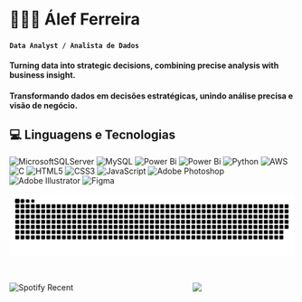 # 👨🏻‍💻 Álef Ferreira

#### **`Data Analyst / Analista de Dados`**

#### Turning data into strategic decisions, combining precise analysis with business insight.
#### Transformando dados em decisões estratégicas, unindo análise precisa e visão de negócio.


## 💻 Linguagens e Tecnologias
![MicrosoftSQLServer](https://img.shields.io/badge/Microsoft%20SQL%20Server-CC2927?style=for-the-badge&logo=microsoft%20sql%20server&logoColor=white)
![MySQL](https://img.shields.io/badge/mysql-4479A1.svg?style=for-the-badge&logo=mysql&logoColor=white)
![Power Bi](https://img.shields.io/badge/power_bi-F2C811?style=for-the-badge&logo=powerbi&logoColor=black)
![Power Bi](https://img.shields.io/badge/tableau-000066?style=for-the-badge&logo=tableau&logoColor=black)
![Python](https://img.shields.io/badge/python-3670A0?style=for-the-badge&logo=python&logoColor=ffdd54)
![AWS](https://img.shields.io/badge/AWS-%23FF9900.svg?style=for-the-badge&logo=amazon-aws&logoColor=white)
![C](https://img.shields.io/badge/c-%2300599C.svg?style=for-the-badge&logo=c&logoColor=white)
![HTML5](https://img.shields.io/badge/html5-%23E34F26.svg?style=for-the-badge&logo=html5&logoColor=white)
![CSS3](https://img.shields.io/badge/css3-%231572B6.svg?style=for-the-badge&logo=css3&logoColor=white)
![JavaScript](https://img.shields.io/badge/javascript-%23323330.svg?style=for-the-badge&logo=javascript&logoColor=%23F7DF1E)
![Adobe Photoshop](https://img.shields.io/badge/adobe%20photoshop-%2331A8FF.svg?style=for-the-badge&logo=adobe%20photoshop&logoColor=white)
![Adobe Illustrator](https://img.shields.io/badge/adobe%20illustrator-%23FF9A00.svg?style=for-the-badge&logo=adobe%20illustrator&logoColor=white)
![Figma](https://img.shields.io/badge/figma-%23F24E1E.svg?style=for-the-badge&logo=figma&logoColor=white)

<picture align="center">
  <source media="(prefers-color-scheme: dark)" srcset="https://raw.githubusercontent.com/mari4souza/mari4souza/output/github-contribution-grid-snake-dark.svg">
  <source media="(prefers-color-scheme: light)" srcset="https://raw.githubusercontent.com/mari4souza/mari4souza/output/github-contribution-grid-snake-dark.svg">
  <img align="center" width=650 alt="github contribution grid snake animation" src="https://raw.githubusercontent.com/mari4souza/mari4souza/output/github-contribution-grid-snake.svg">
</picture>

</br>
</br>
</br>

![Spotify Recent](https://spotify-recently-played-readme.vercel.app/api?user=pers3uz&count=3&unique=true&width=650&align="center") <img align="right" width=180 src="https://media2.giphy.com/media/v1.Y2lkPTc5MGI3NjExYnBiZWdzb3FocmNhY2lnaGdjbzFvZjNic3lnbHZrc21pYWcyd2xtNyZlcD12MV9pbnRlcm5hbF9naWZfYnlfaWQmY3Q9Zw/QIl0CL2kd7sICgfqk0/giphy.gif">
